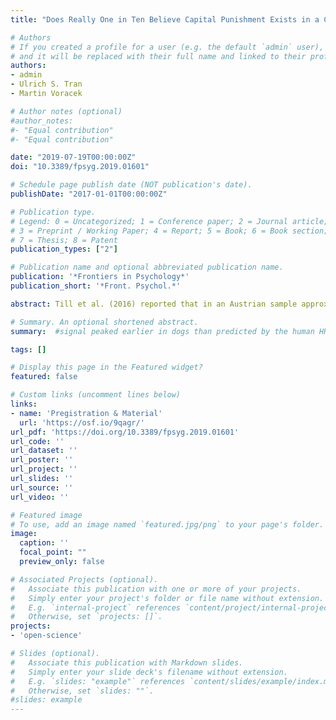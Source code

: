```yaml
---
title: "Does Really One in Ten Believe Capital Punishment Exists in a Contemporary European Community Country? An Endorsed, Prereviewed, Preregistered Replication Study and Meta-Analysis"

# Authors
# If you created a profile for a user (e.g. the default `admin` user), write the username (folder name) here 
# and it will be replaced with their full name and linked to their profile.
authors: 
- admin
- Ulrich S. Tran
- Martin Voracek

# Author notes (optional)
#author_notes:
#- "Equal contribution"
#- "Equal contribution"

date: "2019-07-19T00:00:00Z"
doi: "10.3389/fpsyg.2019.01601"

# Schedule page publish date (NOT publication's date).
publishDate: "2017-01-01T00:00:00Z"

# Publication type.
# Legend: 0 = Uncategorized; 1 = Conference paper; 2 = Journal article;
# 3 = Preprint / Working Paper; 4 = Report; 5 = Book; 6 = Book section;
# 7 = Thesis; 8 = Patent
publication_types: ["2"]

# Publication name and optional abbreviated publication name.
publication: '*Frontiers in Psychology*'
publication_short: '*Front. Psychol.*'

abstract: Till et al. (2016) reported that in an Austrian sample approximately one in ten respondents incorrectly believed that Austria still practices, or recently practiced, the death penalty, and that there is a positive association between the amount of weekly television viewing and this gross misperception of the Austrian justice system. An endorsed, prereviewed, preregistered close (N = 597) served to test the veracity of these reported effects. This was coupled with the conceptual extension part, which (a) investigated the potential influence of watching American crime series, (b) accounted for further possible confounds, and (c) tested the generalizability of the effect of television viewing to online streaming. Online survey data (N = 597) replicated the one-in-ten prevalence of incorrect answers with the 5-item death penalty questionnaire used in the original study, but not, when asking directly about Austria’s death penalty practices (prevalence = 0.3%). Younger age, but not the amount of television viewing or online streaming, suggestibility, or preferred TV genre consistently predicted incorrect answers in the death penalty questionnaire. Incorrect answers were Mokken-scalable (i.e., formed a common scale, complying with a non-parametric item response model) and were highly consistent. In contrast to the replication study results, a small meta-analysis of all available evidence (three studies, including the present replication) suggested that the aggregate effect of television viewing nominally was significant, albeit small.The replication study yielded mixed results, which indicate the perception of a high prevalence of beliefs that there is capital punishment in a country without death penalty probably is due to a faultily designed questionnaire and thus a research artifact. Also, positive associations of television viewing with such beliefs likely are only small at best.

# Summary. An optional shortened abstract.
summary:  #signal peaked earlier in dogs than predicted by the human HRF.

tags: []

# Display this page in the Featured widget?
featured: false

# Custom links (uncomment lines below)
links:
- name: 'Pregistration & Material'
  url: 'https://osf.io/9qagr/'
url_pdf: 'https://doi.org/10.3389/fpsyg.2019.01601'
url_code: ''
url_dataset: ''
url_poster: ''
url_project: ''
url_slides: ''
url_source: ''
url_video: ''

# Featured image
# To use, add an image named `featured.jpg/png` to your page's folder. 
image:
  caption: ''
  focal_point: ""
  preview_only: false

# Associated Projects (optional).
#   Associate this publication with one or more of your projects.
#   Simply enter your project's folder or file name without extension.
#   E.g. `internal-project` references `content/project/internal-project/index.md`.
#   Otherwise, set `projects: []`.
projects:
- 'open-science'

# Slides (optional).
#   Associate this publication with Markdown slides.
#   Simply enter your slide deck's filename without extension.
#   E.g. `slides: "example"` references `content/slides/example/index.md`.
#   Otherwise, set `slides: ""`.
#slides: example
---
```


